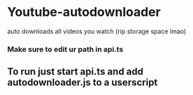 # Youtube-autodownloader
auto downloads all videos you watch (rip storage space lmao)
### Make sure to edit ur path in api.ts

## To run just start api.ts and add autodownloader.js to a userscript
